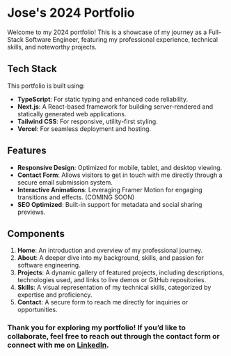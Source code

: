 # Jose's 2024 Portfolio

Welcome to my 2024 portfolio! This is a showcase of my journey as a Full-Stack Software Engineer, featuring my professional experience, technical skills, and noteworthy projects.

## Tech Stack

This portfolio is built using:

- **TypeScript**: For static typing and enhanced code reliability.
- **Next.js**: A React-based framework for building server-rendered and statically generated web applications.
- **Tailwind CSS**: For responsive, utility-first styling.
- **Vercel**: For seamless deployment and hosting.

## Features

- **Responsive Design**: Optimized for mobile, tablet, and desktop viewing.
- **Contact Form**: Allows visitors to get in touch with me directly through a secure email submission system.
- **Interactive Animations**: Leveraging Framer Motion for engaging transitions and effects. (COMING SOON)
- **SEO Optimized**: Built-in support for metadata and social sharing previews.

## Components

1. **Home**: An introduction and overview of my professional journey.
2. **About**: A deeper dive into my background, skills, and passion for software engineering.
3. **Projects**: A dynamic gallery of featured projects, including descriptions, technologies used, and links to live demos or GitHub repositories.
4. **Skills**: A visual representation of my technical skills, categorized by expertise and proficiency.
5. **Contact**: A secure form to reach me directly for inquiries or opportunities.


### Thank you for exploring my portfolio! If you’d like to collaborate, feel free to reach out through the contact form or connect with me on <a href="https://www.linkedin.com/in/jose-laurito/">LinkedIn<a/>.
